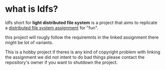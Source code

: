 # what is ldfs?

ldfs short for **light distributed file system** is a project that aims to replicate a [distributed file system assignment](https://www.andrew.cmu.edu/course/14-736-s20/applications/labs/proj3/proj3.pdf) for "fun".

this project will rougly follow the requiremnts in the linked assignment there might be lot of variants.

This is a hobby project if theres is any kind of copyright problem with linking the assignment we did not intent to do bad things please contact the repository's owner if you want to shutdown the project.
